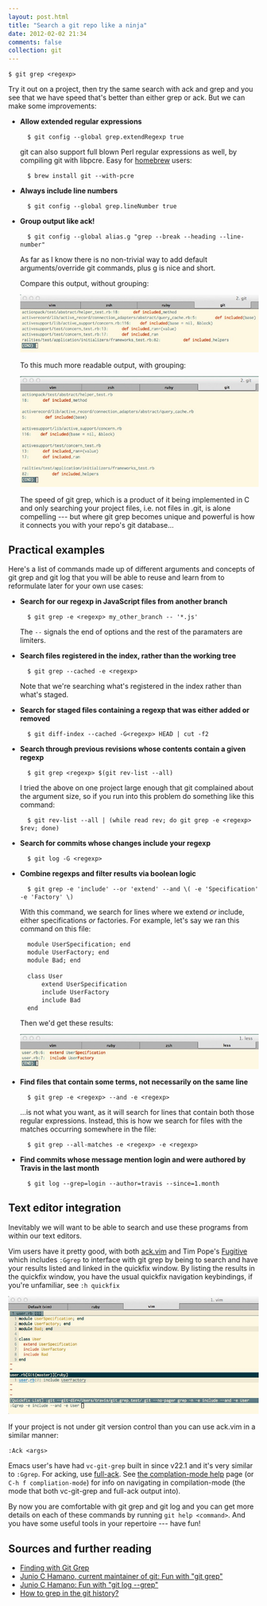 ```yaml
---
layout: post.html
title: "Search a git repo like a ninja"
date: 2012-02-02 21:34
comments: false
collection: git
---
```


    $ git grep <regexp>

Try it out on a project, then try the same search with ack and grep and you see
that we have speed that's better than either grep or ack. But we can make some
improvements:

- **Allow extended regular expressions**

        $ git config --global grep.extendRegexp true

    git can also support full blown Perl regular expressions as well, by compiling
    git with libpcre. Easy for [homebrew](https://github.com/mxcl/homebrew)
    users:

        $ brew install git --with-pcre

- **Always include line numbers**

        $ git config --global grep.lineNumber true

- **Group output like ack!**

        $ git config --global alias.g "grep --break --heading --line-number"

    As far as I know there is no non-trivial way to add default arguments/override
    git commands, plus g is nice and short.

    Compare this output, without grouping:

    <img class="img-fluid" alt="Without grouping" src="images/without-grouping.jpg" />

    To this much more readable output, with grouping:

    <img class="img-fluid" alt="With grouping" src="images/grouping.jpg" />

    The speed of git grep, which is a product of it being implemented in
    C and only searching your project files, i.e. not files in .git, is
    alone compelling --- but where git grep becomes unique and
    powerful is how it connects you with your repo's git database...

## Practical examples

Here's a list of commands made up of different arguments and concepts of git
grep and git log that you will be able to reuse and learn from to
reformulate later for your own use cases:

- **Search for our regexp in JavaScript files from another branch**

        $ git grep -e <regexp> my_other_branch -- '*.js'

    The `--` signals the end of options and the rest of the paramaters are
    <pathspec> limiters.

- **Search files registered in the index, rather than the working tree**

        $ git grep --cached -e <regexp>

    Note that we're searching what's registered in the index rather than what's staged.

- **Search for staged files containing a regexp that was either added or removed**

        $ git diff-index --cached -G<regexp> HEAD | cut -f2

- **Search through previous revisions whose contents contain a given regexp**

        $ git grep <regexp> $(git rev-list --all)

    I tried the above on one project large enough that git complained about the
    argument size, so if you run into this problem do something like this command:

        $ git rev-list --all | (while read rev; do git grep -e <regexp> $rev; done)

- **Search for commits whose changes include your regexp**

        $ git log -G <regexp>

- **Combine regexps and filter results via boolean logic**

        $ git grep -e 'include' --or 'extend' --and \( -e 'Specification' -e 'Factory' \)

    With this command, we search for lines where we extend *or* include, either specifications *or* factories. For example, let's say we ran this command on this file:

        module UserSpecification; end
        module UserFactory; end
        module Bad; end

        class User
            extend UserSpecification
            include UserFactory
            include Bad
        end

    Then we'd get these results:

    <img class="img-fluid" alt="git grep example" src="images/combination.jpg" />

- **Find files that contain some terms, not necessarily on the same line**

        $ git grep -e <regexp> --and -e <regexp>

    ...is not what you want, as it will search for lines that contain both those
    regular expressions. Instead, this is how we search for files with the matches occurring
    somewhere in the file:

        $ git grep --all-matches -e <regexp> -e <regexp>

- **Find commits whose message mention login and were authored by Travis in the last month**

        $ git log --grep=login --author=travis --since=1.month

## Text editor integration

Inevitably we will want to be able to search and use these programs from within
our text editors.

Vim users have it pretty good, with both [ack.vim](https://github.com/mileszs/ack.vim) and Tim
Pope's [Fugitive](https://github.com/tpope/vim-fugitive) which includes `:Ggrep` to interface with
git grep by being to search and have your results listed and linked in the quickfix window. By
listing the results in the quickfix window, you have the usual quickfix navigation keybindings, if
you're unfamiliar, see `:h quickfix`

<img class="img-fluid" alt="Using :Ggrep in Vim" src="images/editor.jpg" />

If your project is not under git version control than you can use ack.vim in a
similar manner:

    :Ack <args>

Emacs user's have had `vc-git-grep` built in since v22.1 and it's very similar
to `:Ggrep`. For acking, use [full-ack](http://www.emacswiki.org/emacs/FullAck).
See [the complation-mode help](http://www.gnu.org/software/emacs/manual/html_node/emacs/Compilation-Mode.html) page (or `C-h f compliation-mode`) for info on navigating in compilation-mode (the mode that both vc-git-grep and full-ack output into).

By now you are comfortable with git grep and git log and you can get more
details on each of these commands by running `git help <command>`. And you have some useful tools in your repertoire --- have fun!

## Sources and further reading

- [Finding with Git Grep](http://book.git-scm.com/4_finding_with_git_grep.html)
- [Junio C Hamano, current maintainer of git: Fun with "git grep"](http://gitster.livejournal.com/27674.html)
- [Junio C Hamano: Fun with "git log --grep"](http://gitster.livejournal.com/30195.html)
- [How to grep in the git history?](http://stackoverflow.com/questions/2928584/how-to-grep-in-the-git-history)
